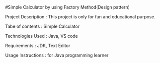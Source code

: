 #Simple Calculator by using Factory Method(Design pattern)

Project Description : This project is only for fun and educational purpose.

Tabe of contents : Simple Calculator

Technologies Used : Java, VS code

Requirements : JDK, Text Editor

Usage Instructions : for Java programming learner
